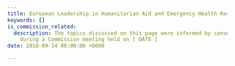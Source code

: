 ```yaml
---
title: European Leadership in Humanitarian Aid and Emergency Health Response
keywords: []
is_commission_related:
  description: The topics discussed on this page were informed by conversations held
    during a Commission meeting held on [ DATE ]
date: 2018-09-14 00:00:00 +0000

---
```

